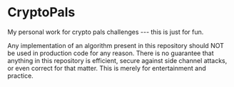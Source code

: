 # CryptoPals
My personal work for crypto pals challenges --- this is just for fun.

Any implementation of an algorithm present in this repository should NOT be used in production code for any reason. There is no guarantee that anything in this repository is efficient, secure against side channel attacks, or even correct for that matter. This is
merely for entertainment and practice. 

